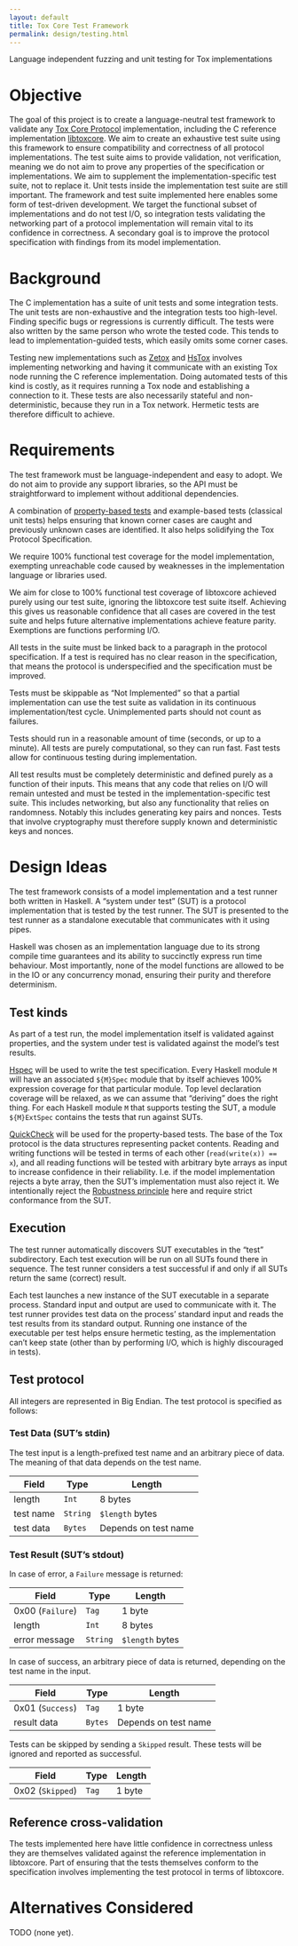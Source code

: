 ```yaml
---
layout: default
title: Tox Core Test Framework
permalink: design/testing.html
---
```


Language independent fuzzing and unit testing for Tox implementations

# Objective

The goal of this project is to create a language-neutral test framework to
validate any [Tox Core Protocol](https://toktok.github.io/spec)
implementation, including the C reference implementation
[libtoxcore](https://github.com/toktok/c-toxcore).  We aim to create an
exhaustive test suite using this framework to ensure compatibility and
correctness of all protocol implementations. The test suite aims to provide
validation, not verification, meaning we do not aim to prove any properties of
the specification or implementations. We aim to supplement the
implementation-specific test suite, not to replace it. Unit tests inside the
implementation test suite are still important. The framework and test suite
implemented here enables some form of test-driven development. We target the
functional subset of implementations and do not test I/O, so integration tests
validating the networking part of a protocol implementation will remain vital
to its confidence in correctness. A secondary goal is to improve the protocol
specification with findings from its model implementation.

# Background

The C implementation has a suite of unit tests and some integration tests. The
unit tests are non-exhaustive and the integration tests too high-level.
Finding specific bugs or regressions is currently difficult. The tests were
also written by the same person who wrote the tested code. This tends to lead
to implementation-guided tests, which easily omits some corner cases.

Testing new implementations such as [Zetox](https://github.com/zetok/tox) and
[HsTox](https://github.com/TokTok/hs-toxcore) involves implementing networking
and having it communicate with an existing Tox node running the C reference
implementation. Doing automated tests of this kind is costly, as it requires
running a Tox node and establishing a connection to it.  These tests are also
necessarily stateful and non-deterministic, because they run in a Tox network.
Hermetic tests are therefore difficult to achieve.

# Requirements

The test framework must be language-independent and easy to adopt. We do not
aim to provide any support libraries, so the API must be straightforward to
implement without additional dependencies.

A combination of [property-based
tests](https://en.wikipedia.org/wiki/QuickCheck) and example-based tests
(classical unit tests) helps ensuring that known corner cases are caught and
previously unknown cases are identified. It also helps solidifying the Tox
Protocol Specification.

We require 100% functional test coverage for the model implementation,
exempting unreachable code caused by weaknesses in the implementation language
or libraries used.

We aim for close to 100% functional test coverage of libtoxcore achieved
purely using our test suite, ignoring the libtoxcore test suite itself.
Achieving this gives us reasonable confidence that all cases are covered in
the test suite and helps future alternative implementations achieve feature
parity. Exemptions are functions performing I/O.

All tests in the suite must be linked back to a paragraph in the protocol
specification. If a test is required has no clear reason in the specification,
that means the protocol is underspecified and the specification must be
improved.

Tests must be skippable as “Not Implemented” so that a partial implementation
can use the test suite as validation in its continuous implementation/test
cycle. Unimplemented parts should not count as failures.

Tests should run in a reasonable amount of time (seconds, or up to a minute).
All tests are purely computational, so they can run fast. Fast tests allow for
continuous testing during implementation.

All test results must be completely deterministic and defined purely as a
function of their inputs. This means that any code that relies on I/O will
remain untested and must be tested in the implementation-specific test suite.
This includes networking, but also any functionality that relies on
randomness.  Notably this includes generating key pairs and nonces. Tests that
involve cryptography must therefore supply known and deterministic keys and
nonces.

# Design Ideas

The test framework consists of a model implementation and a test runner both
written in Haskell. A “system under test” (SUT) is a protocol implementation
that is tested by the test runner. The SUT is presented to the test runner as
a standalone executable that communicates with it using pipes.

Haskell was chosen as an implementation language due to its strong compile
time guarantees and its ability to succinctly express run time behaviour. Most
importantly, none of the model functions are allowed to be in the IO or any
concurrency monad, ensuring their purity and therefore determinism.

## Test kinds

As part of a test run, the model implementation itself is validated against
properties, and the system under test is validated against the model’s test
results.

[Hspec](https://hspec.github.io/) will be used to write the test
specification.  Every Haskell module `M` will have an associated `${M}Spec`
module that by itself achieves 100% expression coverage for that particular
module. Top level declaration coverage will be relaxed, as we can assume that
“deriving” does the right thing. For each Haskell module `M` that supports
testing the SUT, a module `${M}ExtSpec` contains the tests that run against
SUTs.

[QuickCheck](https://hackage.haskell.org/package/QuickCheck) will be used for
the property-based tests. The base of the Tox protocol is the data structures
representing packet contents. Reading and writing functions will be tested in
terms of each other (`read(write(x)) == x`), and all reading functions will be
tested with arbitrary byte arrays as input to increase confidence in their
reliability. I.e. if the model implementation rejects a byte array, then the
SUT’s implementation must also reject it. We intentionally reject the
[Robustness principle](https://en.wikipedia.org/wiki/Robustness_principle)
here and require strict conformance from the SUT.

## Execution

The test runner automatically discovers SUT executables in the “test”
subdirectory. Each test execution will be run on all SUTs found there in
sequence. The test runner considers a test successful if and only if all SUTs
return the same (correct) result.

Each test launches a new instance of the SUT executable in a separate process.
Standard input and output are used to communicate with it. The test runner
provides test data on the process’ standard input and reads the test results
from its standard output. Running one instance of the executable per test
helps ensure hermetic testing, as the implementation can’t keep state (other
than by performing I/O, which is highly discouraged in tests).

## Test protocol

All integers are represented in Big Endian. The test protocol is specified as
follows:

### Test Data (SUT’s stdin)

The test input is a length-prefixed test name and an arbitrary piece of data.
The meaning of that data depends on the test name.

Field     | Type     | Length
--------- | -------- | ------
length    | `Int`    | 8 bytes
test name | `String` | `$length` bytes
test data | `Bytes`  | Depends on test name

### Test Result (SUT’s stdout)

In case of error, a `Failure` message is returned:

Field            | Type     | Length
---------------- | -------- | ------
0x00 (`Failure`) | `Tag`    | 1 byte
length           | `Int`    | 8 bytes
error message    | `String` | `$length` bytes

In case of success, an arbitrary piece of data is returned, depending on the
test name in the input.

Field            | Type     | Length
---------------- | -------- | ------
0x01 (`Success`) | `Tag`    | 1 byte
result data      | `Bytes`  | Depends on test name

Tests can be skipped by sending a `Skipped` result. These tests will be
ignored and reported as successful.

Field            | Type     | Length
---------------- | -------- | ------
0x02 (`Skipped`) | `Tag`    | 1 byte

## Reference cross-validation

The tests implemented here have little confidence in correctness unless they
are themselves validated against the reference implementation in libtoxcore.
Part of ensuring that the tests themselves conform to the specification
involves implementing the test protocol in terms of libtoxcore.

# Alternatives Considered

TODO (none yet).
